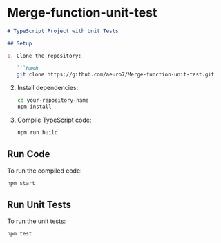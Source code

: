 # Merge-function-unit-test


```markdown
# TypeScript Project with Unit Tests

## Setup

1. Clone the repository:

   ```bash
   git clone https://github.com/aeuro7/Merge-function-unit-test.git
   ```

2. Install dependencies:

   ```bash
   cd your-repository-name
   npm install
   ```

3. Compile TypeScript code:

   ```bash
   npm run build
   ```

## Run Code

To run the compiled code:

```bash
npm start
```

## Run Unit Tests

To run the unit tests:

```bash
npm test
```
